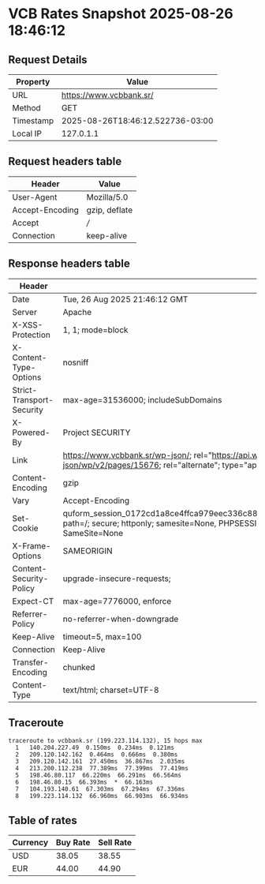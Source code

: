 # VCB Rates Snapshot 2025-08-26 18:46:12
## Request Details

| Property | Value |
|----------|-------|
| URL | https://www.vcbbank.sr/ |
| Method | GET |
| Timestamp | 2025-08-26T18:46:12.522736-03:00 |
| Local IP | 127.0.1.1 |
    
## Request headers table

| Header | Value |
|--------|-------|
| User-Agent | Mozilla/5.0 |
| Accept-Encoding | gzip, deflate |
| Accept | */* |
| Connection | keep-alive |

    
## Response headers table
| Header | Value |
|--------|-------|
| Date | Tue, 26 Aug 2025 21:46:12 GMT |
| Server | Apache |
| X-XSS-Protection | 1, 1; mode=block |
| X-Content-Type-Options | nosniff |
| Strict-Transport-Security | max-age=31536000; includeSubDomains |
| X-Powered-By | Project SECURITY |
| Link | <https://www.vcbbank.sr/wp-json/>; rel="https://api.w.org/", <https://www.vcbbank.sr/wp-json/wp/v2/pages/15676>; rel="alternate"; type="application/json", <https://www.vcbbank.sr/>; rel=shortlink |
| Content-Encoding | gzip |
| Vary | Accept-Encoding |
| Set-Cookie | quform_session_0172cd1a8ce4ffca979eec336c8836d5=msMWK6z3pqXVPWzfFjgPHkwWDstEZRVfgM5gACIZ; path=/; secure; httponly; samesite=None, PHPSESSID=206a9bdd8c426e4a1ea50e08eb2ccfe5; path=/; secure; SameSite=None |
| X-Frame-Options | SAMEORIGIN |
| Content-Security-Policy | upgrade-insecure-requests; |
| Expect-CT | max-age=7776000, enforce |
| Referrer-Policy | no-referrer-when-downgrade |
| Keep-Alive | timeout=5, max=100 |
| Connection | Keep-Alive |
| Transfer-Encoding | chunked |
| Content-Type | text/html; charset=UTF-8 |

## Traceroute 

```
traceroute to vcbbank.sr (199.223.114.132), 15 hops max
  1   140.204.227.49  0.150ms  0.234ms  0.121ms 
  2   209.120.142.162  0.464ms  0.666ms  0.380ms 
  3   209.120.142.161  27.450ms  36.867ms  2.035ms 
  4   213.200.112.238  77.389ms  77.399ms  77.419ms 
  5   198.46.80.117  66.220ms  66.291ms  66.564ms 
  6   198.46.80.15  66.393ms  *  66.163ms 
  7   104.193.140.61  67.303ms  67.294ms  67.336ms 
  8   199.223.114.132  66.960ms  66.903ms  66.934ms 

```


## Table of rates

| Currency | Buy Rate | Sell Rate |
|----------|----------|-----------|
| USD | 38.05 | 38.55 |
| EUR | 44.00 | 44.90 |
